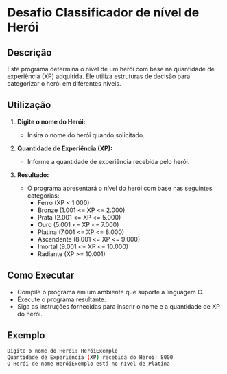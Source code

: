 # Desafio Classificador de nível de Herói

## Descrição
Este programa determina o nível de um herói com base na quantidade de experiência (XP) adquirida. Ele utiliza estruturas de decisão para categorizar o herói em diferentes níveis.

## Utilização

1. **Digite o nome do Herói:**
   - Insira o nome do herói quando solicitado.

2. **Quantidade de Experiência (XP):**
   - Informe a quantidade de experiência recebida pelo herói.

3. **Resultado:**
   - O programa apresentará o nível do herói com base nas seguintes categorias:
     - Ferro (XP < 1.000)
     - Bronze (1.001 <= XP <= 2.000)
     - Prata (2.001 <= XP <= 5.000)
     - Ouro (5.001 <= XP <= 7.000)
     - Platina (7.001 <= XP <= 8.000)
     - Ascendente (8.001 <= XP <= 9.000)
     - Imortal (9.001 <= XP <= 10.000)
     - Radiante (XP >= 10.001)

## Como Executar

- Compile o programa em um ambiente que suporte a linguagem C.
- Execute o programa resultante.
- Siga as instruções fornecidas para inserir o nome e a quantidade de XP do herói.

## Exemplo

```bash
Digite o nome do Herói: HeróiExemplo
Quantidade de Experiência (XP) recebida do Herói: 8000
O Herói de nome HeróiExemplo está no nível de Platina
